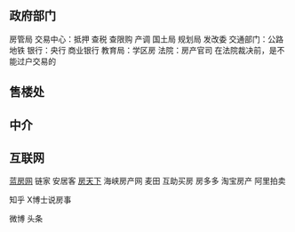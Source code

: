 
## 政府部门 ##
房管局
交易中心：抵押 查税 查限购 产调
国土局
规划局
发改委
交通部门：公路 地铁
银行：央行 商业银行
教育局：学区房
法院：房产官司 在法院裁决前，是不能过户交易的


## 售楼处 ##


## 中介 ##


## 互联网 ##
[蓝房网](http://fz.lanfw.com/)
链家
安居客
[房天下](http://fz.fang.com/)
海峡房产网
麦田
互助买房
房多多
淘宝房产
阿里拍卖


知乎
X博士说房事


微博
头条